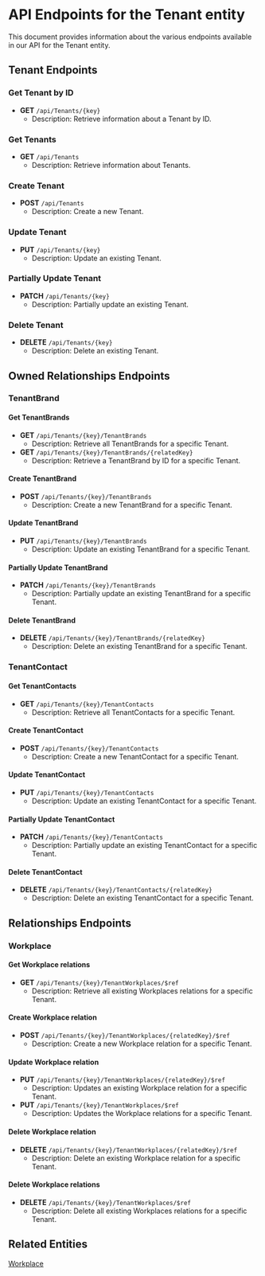 # API Endpoints for the Tenant entity

This document provides information about the various endpoints available in our API for the Tenant entity.

## Tenant Endpoints

### Get Tenant by ID
- **GET** `/api/Tenants/{key}`
  - Description: Retrieve information about a Tenant by ID.
  
### Get Tenants
- **GET** `/api/Tenants`
  - Description: Retrieve information about Tenants.

### Create Tenant
- **POST** `/api/Tenants`
  - Description: Create a new Tenant.

### Update Tenant
- **PUT** `/api/Tenants/{key}`
  - Description: Update an existing Tenant.

### Partially Update Tenant
- **PATCH** `/api/Tenants/{key}`
  - Description: Partially update an existing Tenant.
 
### Delete Tenant
- **DELETE** `/api/Tenants/{key}`
  - Description: Delete an existing Tenant.

## Owned Relationships Endpoints

### TenantBrand

#### Get TenantBrands
- **GET** `/api/Tenants/{key}/TenantBrands`
  - Description: Retrieve all TenantBrands for a specific Tenant.
- **GET** `/api/Tenants/{key}/TenantBrands/{relatedKey}`
  - Description: Retrieve a TenantBrand by ID for a specific Tenant.

#### Create TenantBrand
- **POST** `/api/Tenants/{key}/TenantBrands`
  - Description: Create a new TenantBrand for a specific Tenant.

#### Update TenantBrand
- **PUT** `/api/Tenants/{key}/TenantBrands`
  - Description: Update an existing TenantBrand for a specific Tenant.
  
#### Partially Update TenantBrand
- **PATCH** `/api/Tenants/{key}/TenantBrands`
  - Description: Partially update an existing TenantBrand for a specific Tenant.

#### Delete TenantBrand
- **DELETE** `/api/Tenants/{key}/TenantBrands/{relatedKey}`
  - Description: Delete an existing TenantBrand for a specific Tenant.

### TenantContact

#### Get TenantContacts
- **GET** `/api/Tenants/{key}/TenantContacts`
  - Description: Retrieve all TenantContacts for a specific Tenant.

#### Create TenantContact
- **POST** `/api/Tenants/{key}/TenantContacts`
  - Description: Create a new TenantContact for a specific Tenant.

#### Update TenantContact
- **PUT** `/api/Tenants/{key}/TenantContacts`
  - Description: Update an existing TenantContact for a specific Tenant.
  
#### Partially Update TenantContact
- **PATCH** `/api/Tenants/{key}/TenantContacts`
  - Description: Partially update an existing TenantContact for a specific Tenant.

#### Delete TenantContact
- **DELETE** `/api/Tenants/{key}/TenantContacts/{relatedKey}`
  - Description: Delete an existing TenantContact for a specific Tenant.

## Relationships Endpoints

### Workplace

#### Get Workplace relations
- **GET** `/api/Tenants/{key}/TenantWorkplaces/$ref`
  - Description: Retrieve all existing Workplaces relations for a specific Tenant.
  
#### Create Workplace relation
- **POST** `/api/Tenants/{key}/TenantWorkplaces/{relatedKey}/$ref`
  - Description: Create a new Workplace relation for a specific Tenant.
  
#### Update Workplace relation
- **PUT** `/api/Tenants/{key}/TenantWorkplaces/{relatedKey}/$ref`
  - Description: Updates an existing Workplace relation for a specific Tenant.
- **PUT** `/api/Tenants/{key}/TenantWorkplaces/$ref`
  - Description: Updates the Workplace relations for a specific Tenant.

#### Delete Workplace relation
- **DELETE** `/api/Tenants/{key}/TenantWorkplaces/{relatedKey}/$ref`
  - Description: Delete an existing Workplace relation for a specific Tenant.

#### Delete Workplace relations
- **DELETE** `/api/Tenants/{key}/TenantWorkplaces/$ref`
  - Description: Delete all existing Workplaces relations for a specific Tenant.

## Related Entities

[Workplace](WorkplaceEndpoints.md)

